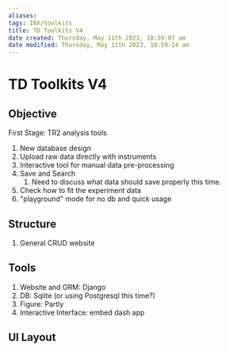```yaml
---
aliases: 
tags: INX/toolkits 
title: TD Toolkits V4
date created: Thursday, May 11th 2023, 10:59:07 am
date modified: Thursday, May 11th 2023, 10:59:14 am
---
```


# TD Toolkits V4

## Objective

First Stage: TR2 analysis tools

1. New database design
2. Upload raw data directly with instruments
3. Interactive tool for manual data pre-processing
4. Save and Search
	1. Need to discuss what data should save properly this time.
5. Check how to fit the experiment data
6. "playground" mode for no db and quick usage

## Structure

1. General CRUD website

## Tools

1. Website and ORM: Django
2. DB: Sqlite (or using Postgresql this time?)
3. Figure: Partly
4. Interactive Interface: embed dash app

## UI Layout

